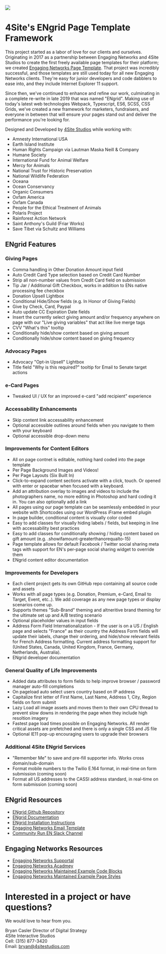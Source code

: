 <img src="https://raw.githubusercontent.com/4site-interactive-studios/engrid-scripts/master/reference-materials/repo/repo-hero.jpg">

# 4Site's ENgrid Page Template Framework

<!--- <img align="right" width="200" height="200" src="https://engagingnetworks.academy/wp-content/uploads/2019/09/D-D-Partner.png"> -->

This project started as a labor of love for our clients and ourselves. Originating in 2017 as a partnership between Engaging Networks and 4Site Studios to create the first freely available page templates for their platform; we created [Engaging Networks Page Template](https://github.com/4site-interactive-studios/Engaging-Networks-Page-Template). That project was incredibly successful, and those templates are still used today for all new Engaging Networks clients. They're easy for junior developers and code dabblers to ease into, and they include Internet Explorer 11 support.

Since then, we've continued to enhance and refine our work, culminating in a complete re-write in late 2019 that was named "ENgrid". Making use of today's latest web technologies Webpack, Typescript, ES6, SCSS, CSS Grids, we've created a new framework for marketers, fundraisers, and everyone in between that will ensure your pages stand out and deliver the performance you're looking for.

Designed and Developed by [4Site Studios](http://4sitestudios.com/en?ms=github) while working with:

- Amnesty International USA
- Earth Island Institute
- Human Rights Campaign via Lautman Maska Neill & Company
- Humane Society
- International Fund for Animal Welfare
- Mercy for Animals
- National Trust for Historic Preservation
- National Wildlife Federation
- Oceana
- Ocean Conservancy
- Organic Consumers
- Oxfam America
- Oxfam Canada
- People for the Ethical Treatment of Animals
- Polaris Project
- Rainforest Action Network
- Saint Anthony's Guild (Friar Works)
- Save Tibet via Schultz and Williams

## ENgrid Features

### Giving Pages
- Comma handling in Other Donation Amount input field
- Auto Credit Card Type selection based on Credit Card Number
- Strip all non-number values from Credit Card field on submission
- Tip Jar / Additional Gift Checkbox, works in addition to ENs native processing fee checkbox
- Donation Upsell Lightbox
- Conditional Hide/Show fields (e.g. In Honor of Giving Fields)
- Give by Check, Card, Paypal
- Auto update CC Expiration Date fields
- Insert the currently select giving amount and/or frequency anywhere on page with our "Live giving variables" that act like live merge tags
- CVV "What's this" tooltip
- Conditionally hide/show content based on giving amount
- Conditionally hide/show content based on giving frequency


### Advocacy Pages
- Advocacy "Opt-in Upsell" Lightbox
- Title field "Why is this required?" tooltip for Email to Senate target actions

### e-Card Pages
- Tweaked UI / UX for an improved e-card "add recipient" experience

### Accessability Enhancements
- Skip content link accessability enhancement
- Optional accessible outlines around fields when you navigate to them with your keyboard
- Optional accessible drop-down menu

### Improvements for Content Editors
- All on page contnet is editable, nothing hard coded into the page template
- Per Page Background Images and Videos!
- Per Page Layouts (Six Built In)
- Click-to-expand content sections activate with a click, touch. Or opened with enter or spacebar when focused with a keyboard.
- Add an attribution overlay to images and videos to include the photographers name, no more editing in Photoshop and hard coding it in. You can also optionally add a link
- All pages using our page template can be seamlessly embedded in your website with Shortcodes using our WordPress iFrame embed plugin
- In page builder, conditional content is visually color coded
- Easy to add classes for visually hiding labels / fields, but keeping in line with accessability best practices
- Easy to add classes for conditionally showing / hiding content based on gift amount (e.g. .showifamount-greaterthanorequalto-15)
- Page template allows for default Facebook / Twitter social sharing meta tags with support for EN's per-page social sharing widget to override them
- ENgrid content editor documentation

### Improvements for Developers
- Each client project gets its own GitHub repo containing all source code and assets
- Works with all page types (e.g. Donation, Premium, e-Card, Email to Target, Event, etc..). We add coverage as any new page types or display scenarios come up.
- Supports themes "Sub-Brand" theming and altneritive brand theming for the ultimate set up and A/B testing scenario
- Optional placeholder values in input fields
- Address Form Field Internationalization - If the user is on a US / English page and selects "France" as their country the Address Form fields will update their labels, change their ordering, and hide/show relevant fields for French Address formatting. Current address formatting support for (United States, Canada, United Kingdom, France, Germany, Netherlands, Australia).
- ENgrid developer documentation

### General Quality of Life Improvements
- Added data attributes to form fields to help improve browser / password manager auto-fill completions
- On pageload auto select users country based on IP address
- Capitalize first letter of First Name, Last Name, Address 1, City, Region fields on form submit 
- Lazy Load all image assets and moves them to their own CPU thread to prevent slow downs in rendering the page when they include high resoltion imagery
- Fastest page load times possible on Engaging Networks. All render critical assets are prefetched and there is only a single CSS and JS file
- Optional IE11 pop-up encouraging users to upgrade their browsers

### Additional 4Site ENgrid Services
- "Remember Me" to save and pre-fill supporter info. Works cross domain/sub-domain
- Format mobile numbers to the Twilio E.164 format, in real-time on form submission (coming soon)
- Format all US addresses to the CASSI address standard, in real-time on form submission (coming soon)

## ENgrid Resources

- [ENgrid Github Repository](https://github.com/4site-interactive-studios/engrid/)
- [ENgrid Documentation](https://docs.google.com/document/d/1Vhiudjm9pcDIgxirsiS7VWhqgqU_a6taVu2VTMOPbHI/edit)
- [ENgrid Installation Instructions](https://github.com/4site-interactive-studios/engrid/wiki/ENgrid-Installation-Instructions)
- [Engaging Networks Email Template](https://github.com/4site-interactive-studios/Engaging-Networks-Email-Template)
- [Community Run EN Slack Channel](https://join.slack.com/t/endevelopers/shared_invite/enQtNTgyMDU5NDEzOTQxLWM1YjkwYmM2NjcxODdhNjI4MmRhMjI1ZTJlNzZlYTM5MmI4OTg3NTlhZTljMDMyMjczZmYyNTBjZmM4ZDY4MTA)

## Engaging Networks Resources

- [Engaging Networks Supportal](https://engagingnetworks.support/)
- [Engaging Networks Acadmey](https://engagingnetworks.academy/)
- [Engaging Networks Maintained Example Code Blocks](https://github.com/EngagingNetworks/page-builder-code-blocks)
- [Engaging Networks Maintained Example Page Styles](https://github.com/EngagingNetworks/page-builder-css-styles)

# Interested in a project or have questions?

We would love to hear from you.

Bryan Casler
Director of Digital Strategy  
4Site Interactive Studios  
Cell: (315) 877-3420  
Email: bryan@4sitestudios.com
